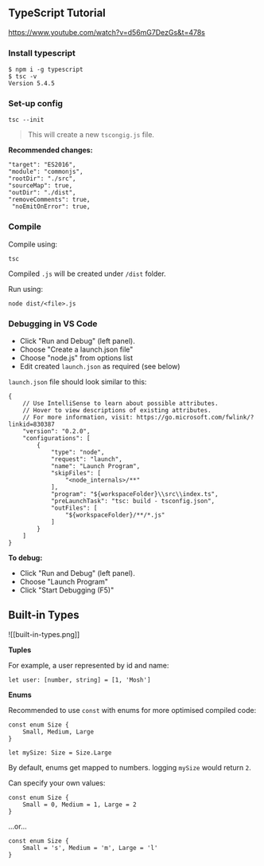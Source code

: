 ## TypeScript Tutorial

https://www.youtube.com/watch?v=d56mG7DezGs&t=478s

### Install typescript
```
$ npm i -g typescript
$ tsc -v
Version 5.4.5
```

### Set-up config

```
tsc --init
```

> This will create a new `tscongig.js` file.

**Recommended changes:**

```
"target": "ES2016",
"module": "commonjs",
"rootDir": "./src",
"sourceMap": true,
"outDir": "./dist",
"removeComments": true,
 "noEmitOnError": true,
```

### Compile

Compile using:

```
tsc
```

Compiled `.js` will be created under `/dist` folder.

Run using:

```
node dist/<file>.js
```

### Debugging in VS Code

- Click "Run and Debug" (left panel).
- Choose "Create a launch.json file"
- Choose "node.js" from options list
- Edit created `launch.json` as required (see below)

`launch.json` file should look similar to this:

```
{
    // Use IntelliSense to learn about possible attributes.
    // Hover to view descriptions of existing attributes.
    // For more information, visit: https://go.microsoft.com/fwlink/?linkid=830387
    "version": "0.2.0",
    "configurations": [
        {
            "type": "node",
            "request": "launch",
            "name": "Launch Program",
            "skipFiles": [
                "<node_internals>/**"
            ],
            "program": "${workspaceFolder}\\src\\index.ts",
            "preLaunchTask": "tsc: build - tsconfig.json",
            "outFiles": [
                "${workspaceFolder}/**/*.js"
            ]
        }
    ]
}
```

**To debug:**
- Click "Run and Debug" (left panel).
- Choose "Launch Program"
- Click "Start Debugging (F5)"

## Built-in Types

![[built-in-types.png]]

**Tuples**

For example, a user represented by id and name:

```
let user: [number, string] = [1, 'Mosh']
```

**Enums**

Recommended to use `const` with enums for more optimised compiled code:

```
const enum Size {
    Small, Medium, Large
}

let mySize: Size = Size.Large
```

By default, enums get mapped to numbers. logging `mySize` would return `2`.

Can specify your own values:

```
const enum Size {
    Small = 0, Medium = 1, Large = 2
}
```

...or...

```
const enum Size {
    Small = 's', Medium = 'm', Large = 'l'
}
```
